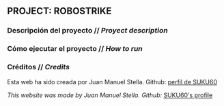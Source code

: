 ## PROJECT: ROBOSTRIKE 

### Descripción del proyecto // _Proyect description_



### Cómo ejecutar el proyecto // _How to run_



### Créditos // _Credits_
Esta web ha sido creada por Juan Manuel Stella. 
Github: [perfil de SUKU60](https://github.com/suku60 "SUKU60's profile")

_This website was made by Juan Manuel Stella._
_Github:_ [SUKU60's profile](https://github.com/suku60 "SUKU60's profile")

